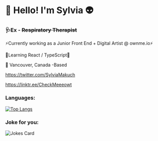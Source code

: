 # :wave:  Hello! I'm Sylvia :alien: #
###     🩺Ex - ~~Respiratory Therapist~~    
⚡Currently working as a Junior Front End + Digital Artist @ ownme.io⚡

🌱Learning React / TypeScript🌱

:round_pushpin:  Vancouver, Canada -Based 

https://twitter.com/SylviaMakuch

https://linktr.ee/CheckMeeeowt
<!-- Markdown -->

###  Languages: ###  
[![Top Langs](https://github-readme-stats.vercel.app/api/top-langs/?username=sylviamakuch&layout=compact&theme=synthwave)](https://github.com/sylviamakuch/github-readme-stats)

###  Joke for you: ###  
![Jokes Card](https://readme-jokes.vercel.app/api)
